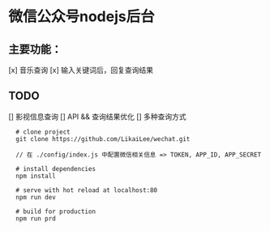 # 微信公众号nodejs后台

## 主要功能：
  [x] 音乐查询
  [x] 输入关键词后，回复查询结果

## TODO
  [] 影视信息查询
  [] API && 查询结果优化
  [] 多种查询方式

```
  # clone project
  git clone https://github.com/LikaiLee/wechat.git

  // 在 ./config/index.js 中配置微信相关信息 => TOKEN, APP_ID, APP_SECRET
  
  # install dependencies
  npm install

  # serve with hot reload at localhost:80
  npm run dev

  # build for production
  npm run prd

```
